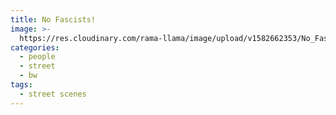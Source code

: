 ```yaml
---
title: No Fascists!
image: >-
  https://res.cloudinary.com/rama-llama/image/upload/v1582662353/No_Fascists_ssxgea.jpg
categories:
  - people
  - street
  - bw
tags:
  - street scenes
---
```


